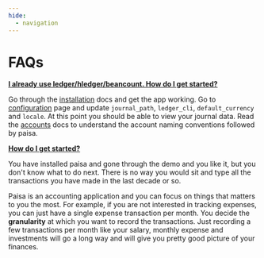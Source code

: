```yaml
---
hide:
  - navigation
---
```


# FAQs

[__I already use ledger/hledger/beancount. How do I get started?__](#existing-user-getting-started)

Go through the [installation](./getting-started/installation.md) docs and get the app working. Go to
[configuration](./reference/configuration.md) page and update `journal_path`, `ledger_cli`,
`default_currency` and `locale`. At this point you should be able to
view your journal data. Read the [accounts](./reference/accounts.md) docs to understand the
account naming conventions followed by paisa.

[__How do I get started?__](#getting-started)

You have installed paisa and gone through the demo and you like it,
but you don't know what to do next. There is no way you would sit and
type all the transactions you have made in the last decade or so.

Paisa is an accounting application and you can focus on things that
matters to you the most. For example, if you are not interested in
tracking expenses, you can just have a single expense transaction per
month. You decide the **granularity** at which you want to record the
transactions. Just recording a few transactions per month like your
salary, monthly expense and investments will go a long way and will
give you pretty good picture of your finances.

